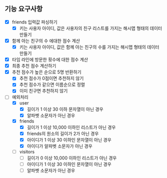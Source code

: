 ## 기능 요구사항

- [x] friends 입력값 파싱하기
    - [x] 키는 사용자 아이디, 값은 사용자의 친구 리스트를 가지는 해시맵 형태의 데이터 만들기
- [x] 함께 아는 친구의 수 에대한 점수 계산
    - [x] 키는 사용자 아이디, 값은 함께 아는 친구의 수를 가지는 해시맵 형태의 데이터 만들기
- [x] 타임 라인에 방문한 횟수에 대한 점수 계산
- [x] 최종 추천 점수 계산하기
- [x] 추천 점수가 높은 순으로 5명 반환하기
    - [x] 추천 점수가 0점이면 추천하지 않기
    - [x] 추천 점수가 같으면 이름순으로 정렬
    - [x] 이미 친구면 추천하지 않기
- [ ] 예외처리
    - [x] user
        - [x] 길이가 1 이상 30 이하 문자열이 아닌 경우
        - [x] 알파벳 소문자가 아닌 경우
    - [x] friends
        - [x] 길이가 1 이상 10,000 이하인 리스트가 아닌 경우
        - [x] friends의 원소의 길이가 2가 아닌 경우
        - [x] 아이디가 1 이상 30 이하인 문자열이 아닌 경우
        - [x] 아이디가 알파벳 소문자가 아닌 경우
    - [ ] visitors
        - [ ] 길이가 0 이상 10,000 이하인 리스트가 아닌 경우
        - [ ] 아이디가 1 이상 30 이하인 문자열이 아닌 경우
        - [ ] 알파벳 소문자가 아닌 경우
